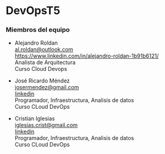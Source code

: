 # DevOpsT5

### Miembros del equipo
  - Alejandro Roldan \
    al.roldan@outlook.com \
    https://www.linkedin.com/in/alejandro-roldan-1b91b6121/ \
    Analista de Arquitectura \
    Curso Cloud Devops 

  - José Ricardo Méndez \
    josermendez@gmail.com \
    [linkedin](https://www.linkedin.com/in/josermendez/) \
    Programador, Infraestructura, Analisis de datos \
    Curso CLoud DevOps

 - Cristian Iglesias \
    iglesias.crist@gmail.com \
    [linkedin](https://www.linkedin.com/in/cristian-iglesias-a7031181/) \
    Programador, Infraestructura, Analisis de datos \
    Curso CLoud DevOps
